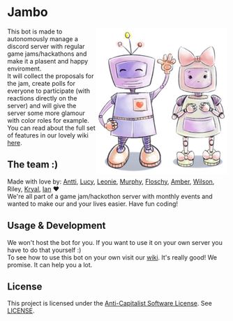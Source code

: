 # Jambo

<img align="right" width="300" src="images/Robots.png">

This bot is made to autonomously manage a discord server with regular game jams/hackathons and make it a plasent and happy enviroment.  
It will collect the proposals for the jam, create polls for everyone to participate (with reactions directly on the server) and will give the server some more glamour with color roles for example.
You can read about the full set of features in our lovely wiki [here](https://github.com/Cowoding-Jams/Jambo/wiki).

## The team :)

Made with love by: [Antti](https://github.com/Chicken), [Lucy](https://github.com/BlackDemonFire), [Leonie](https://github.com/KommentatorForAll), [Murphy](https://github.com/StrangeGirlMurph), [Floschy](https://github.com/flloschy), [Amber](https://github.com/uselessamber), [Wilson](https://github.com/WilsontheWolf), Riley, [Kryal](https://github.com/Da-Real-Kryall), [Ian](https://github.com/IanToujou) ❤️  
We're all part of a game jam/hackothon server with monthly events and wanted to make our and your lives easier. Have fun coding!

## Usage & Development

We won't host the bot for you. If you want to use it on your own server you have to do that yourself :)  
To see how to use this bot on your own visit our [wiki](https://github.com/Cowoding-Jams/Jambo/wiki). It's really good! We promise. It can help you a lot.

## License

This project is licensed under the [Anti-Capitalist Software License](https://anticapitalist.software/). See [LICENSE](LICENSE).
